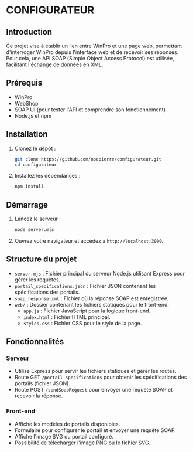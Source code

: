 # CONFIGURATEUR

## Introduction

Ce projet vise à établir un lien entre WinPro et une page web, permettant d'interroger WinPro depuis l'interface web et de recevoir ses réponses. Pour cela, une API SOAP (Simple Object Access Protocol) est utilisée, facilitant l'échange de données en XML.

## Prérequis

- WinPro
- WebShop
- SOAP UI (pour tester l'API et comprendre son fonctionnement)
- Node.js et npm

## Installation

1. Clonez le dépôt :
    ```sh
    git clone https://github.com/noepierre/configurateur.git
    cd configurateur
    ```

2. Installez les dépendances :
    ```sh
    npm install
    ```

## Démarrage

1. Lancez le serveur :
    ```sh
    node server.mjs
    ```

2. Ouvrez votre navigateur et accédez à `http://localhost:3000`.

## Structure du projet

- `server.mjs` : Fichier principal du serveur Node.js utilisant Express pour gérer les requêtes.
- `portail_specifications.json` : Fichier JSON contenant les spécifications des portails.
- `soap_response.xml` : Fichier où la réponse SOAP est enregistrée.
- `web/` : Dossier contenant les fichiers statiques pour le front-end.
  - `app.js` : Fichier JavaScript pour la logique front-end.
  - `index.html` : Fichier HTML principal.
  - `styles.css` : Fichier CSS pour le style de la page.

## Fonctionnalités

### Serveur

- Utilise Express pour servir les fichiers statiques et gérer les routes.
- Route GET `/portail-specifications` pour obtenir les spécifications des portails (fichier JSON).
- Route POST `/sendSoapRequest` pour envoyer une requête SOAP et recevoir la réponse.

### Front-end

- Affiche les modèles de portails disponibles.
- Formulaire pour configurer le portail et envoyer une requête SOAP.
- Affiche l'image SVG du portail configuré.
- Possibilité de télécharger l'image PNG ou le fichier SVG.